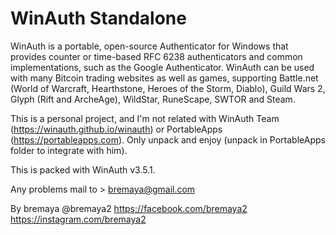 # WinAuth Standalone

WinAuth is a portable, open-source Authenticator for Windows that provides counter or time-based RFC 6238 authenticators and common implementations, such as the Google Authenticator. WinAuth can be used with many Bitcoin trading websites as well as games, supporting Battle.net (World of Warcraft, Hearthstone, Heroes of the Storm, Diablo), Guild Wars 2, Glyph (Rift and ArcheAge), WildStar, RuneScape, SWTOR and Steam.

This is a personal project, and I'm not related with WinAuth Team (https://winauth.github.io/winauth) or PortableApps (https://portableapps.com).
Only unpack and enjoy (unpack in PortableApps folder to integrate with him).

This is packed with WinAuth v3.5.1.

Any problems mail to > bremaya@gmail.com

By bremaya
@bremaya2
https://facebook.com/bremaya2
https://instagram.com/bremaya2
